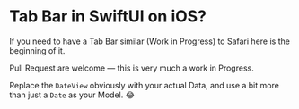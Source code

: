 # Tab Bar in SwiftUI on iOS?

If you need to have a Tab Bar similar (Work in Progress) to Safari here is the beginning of it.

Pull Request are welcome — this is very much a work in Progress.

Replace the `DateView` obviously with your actual Data, and use a bit more than just a `Date` as your Model. 😂
